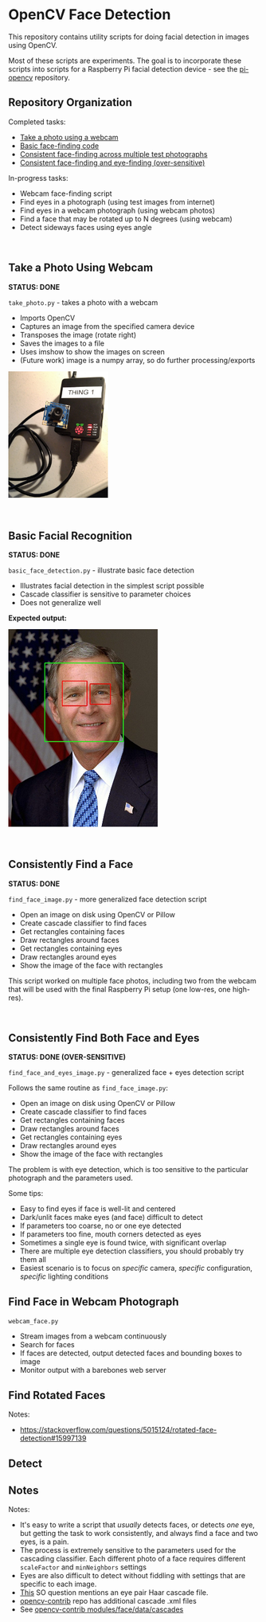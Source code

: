 # OpenCV Face Detection

This repository contains utility scripts for doing facial detection in images using OpenCV.

Most of these scripts are experiments. The goal is to incorporate these scripts
into scripts for a Raspberry Pi facial detection device - see the [pi-opencv](https://github.com/charlesreid1-raspberry-pi/pi-opencv) 
repository.

## Repository Organization

Completed tasks:
* [Take a photo using a webcam](#takephoto)
* [Basic face-finding code](#basicfacial)
* [Consistent face-finding across multiple test photographs](#consistentfacial)
* [Consistent face-finding and eye-finding (over-sensitive)](#consistentfaceeyes)

In-progress tasks:
* Webcam face-finding script
* Find eyes in a photograph (using test images from internet)
* Find eyes in a webcam photograph (using webcam photos)
* Find a face that may be rotated up to N degrees (using webcam)
* Detect sideways faces using eyes angle

<a name="takephoto"></a>
<br />
## Take a Photo Using Webcam

**STATUS: DONE**

`take_photo.py` - takes a photo with a webcam

* Imports OpenCV
* Captures an image from the specified camera device
* Transposes the image (rotate right)
* Saves the images to a file
* Uses imshow to show the images on screen
* (Future work) image is a numpy array, so do further processing/exports

<img src="images/pi-opencv.jpg" width="200px" />

<a name="basicfacial"></a>
<br />
## Basic Facial Recognition

**STATUS: DONE**

`basic_face_detection.py` - illustrate basic face detection

* Illustrates facial detection in the simplest script possible
* Cascade classifier is sensitive to parameter choices
* Does not generalize well

**Expected output:**

<img src="images/output_basic_face_detection.jpg" width="300px"/>

<a name="consistentfacial"></a>
<br />
## Consistently Find a Face

**STATUS: DONE**

`find_face_image.py` - more generalized face detection script

* Open an image on disk using OpenCV or Pillow
* Create cascade classifier to find faces
* Get rectangles containing faces
* Draw rectangles around faces
* Get rectangles containing eyes
* Draw rectangles around eyes
* Show the image of the face with rectangles

This script worked on multiple face photos, including two
from the webcam that will be used with the final Raspberry Pi 
setup (one low-res, one high-res).

<a name="consistentfaceeyes"></a>
<br />
## Consistently Find Both Face and Eyes

**STATUS: DONE (OVER-SENSITIVE)**

`find_face_and_eyes_image.py` - generalized face + eyes detection script

Follows the same routine as `find_face_image.py`:

* Open an image on disk using OpenCV or Pillow
* Create cascade classifier to find faces
* Get rectangles containing faces
* Draw rectangles around faces
* Get rectangles containing eyes
* Draw rectangles around eyes
* Show the image of the face with rectangles

The problem is with eye detection, which is too sensitive to
the particular photograph and the parameters used.

Some tips:

* Easy to find eyes if face is well-lit and centered
* Dark/unlit faces make eyes (and face) difficult to detect
* If parameters too coarse, no or one eye detected
* If parameters too fine, mouth corners detected as eyes
* Sometimes a single eye is found twice, with significant overlap
* There are multiple eye detection classifiers, you should probably try them all
* Easiest scenario is to focus on *specific* camera, *specific* configuration, *specific* lighting conditions

## Find Face in Webcam Photograph

`webcam_face.py`

* Stream images from a webcam continuously
* Search for faces
* If faces are detected, output detected faces and bounding boxes to image
* Monitor output with a barebones web server

## Find Rotated Faces

Notes:
* https://stackoverflow.com/questions/5015124/rotated-face-detection#15997139

## Detect 



## Notes

Notes:
* It's easy to write a script that *usually* detects faces, or detects *one* eye, but 
    getting the task to work consistently, and always find a face and two eyes, is a pain.
* The process is extremely sensitive to the parameters used for the cascading classifier.
    Each different photo of a face requires different `scaleFactor` and `minNeighbors` settings
* Eyes are also difficult to detect without fiddling with settings that are specific to each image.
* [This](https://stackoverflow.com/questions/16128637/opencv-haarlike-eye-detection#16131846) SO question mentions an eye pair Haar cascade file.
* [opencv-contrib](https://github.com/opencv/opencv_contrib) repo has additional cascade .xml files
* See [opencv-contrib modules/face/data/cascades](https://github.com/opencv/opencv_contrib/tree/master/modules/face/data/cascades)


